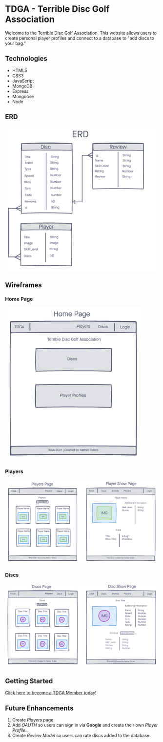 # TDGA - Terrible Disc Golf Association
Welcome to the Terrible Disc Golf Association. This website allows users to create personal player profiles and connect to a database to "add discs to your bag."

## Technologies
- HTML5
- CSS3
- JavaScript
- MongoDB
- Express
- Mongoose
- Node

## ERD
![TDGA-ERD](./public/images/TDGA-ERD.png)

## Wireframes
### Home Page
![TDGA-HomePage](./public/images/TDGA-HomePage.png)

### Players
![TDGA-Players](./public/images/TDGA-Players.png)

### Discs
![TDGA-Discs](./public/images/TDGA-Discs.png)

## Getting Started
[Click here to become a TDGA Member today!]()

## Future Enhancements
1. Create _Players_ page.
2. Add _OAUTH_ so users can sign in via **Google** and create their own _Player Profile_. 
3. Create _Review Model_ so users can rate discs added to the database. 